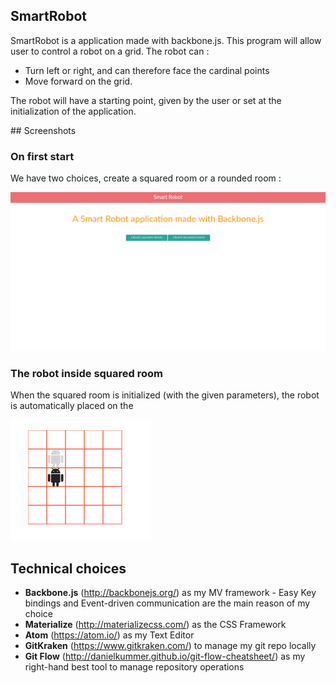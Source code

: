 ## SmartRobot

SmartRobot is a application made with backbone.js.
This program will allow user to control a robot on a grid.
The robot can :
- Turn left or right, and can therefore face the cardinal points
- Move forward on the grid.

The robot will have a starting point, given by the user or set at the initialization of the application.

## Screenshots
### On first start
We have two choices, create a squared room or a rounded room :

![First page](screenshots/open-page.png "First page")

### The robot inside squared room
When the squared room is initialized (with the given parameters), the robot is automatically placed on the 

![squared room](screenshots/squared-room.png "First page")




## Technical choices
- **Backbone.js** (http://backbonejs.org/) as my MV framework - Easy Key bindings and Event-driven communication are the main reason of my choice
- **Materialize** (<http://materializecss.com/>) as the CSS Framework
- **Atom** (<https://atom.io/>) as my Text Editor
- **GitKraken** (<https://www.gitkraken.com/>) to manage my git repo locally
- **Git Flow** (<http://danielkummer.github.io/git-flow-cheatsheet/>) as my right-hand best tool to manage repository operations
